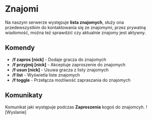 # Znajomi
Na naszym serwerze występuje **lista znajomych**, służy ona przedewszystkim do kontaktowania się ze znajomymi, przez prywatną wiadomość, można też sprawdzić czy aktualnie znajomy jest aktywny.

## Komendy 

- **/f zapros [nick]** - Dodaje gracza do znajomych
- **/f przyjmij [nick]** - Akceptuje zaproszenie do znajomych
- **/f usun [nick]** - Usuwa gracza z listy znajomych
- **/f list** - Wyświetla liste znajomych
- **/f toggle** - Przełącza możliwość zapraszania do znajomych

## Komunikaty

Komunikat jaki występuje podczas **Zaproszenia** kogoś do znajomcyh.
![Wyslanie]
